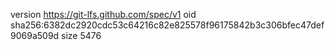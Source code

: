 version https://git-lfs.github.com/spec/v1
oid sha256:6382dc2920cdc53c64216c82e825578f96175842b3c306bfec47def9069a509d
size 5476
